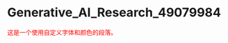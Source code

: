 # Generative_AI_Research_49079984
<style>
p {
    font-family: "Courier New", monospace;
    color: red;
}
</style>

这是一个使用自定义字体和颜色的段落。
